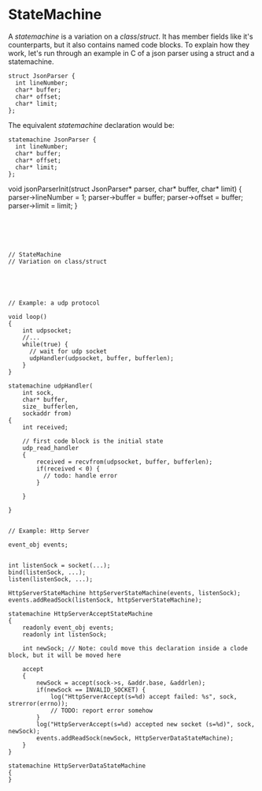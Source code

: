 
# StateMachine

A _statemachine_ is a variation on a _class_/_struct_. It has member fields like it's counterparts, but it also contains named code blocks.  To explain how they work, let's run through an example in C of a json parser using a struct and a statemachine.

```
struct JsonParser {
  int lineNumber;
  char* buffer;
  char* offset;
  char* limit;
};
```
The equivalent _statemachine_ declaration would be:
```
statemachine JsonParser {
  int lineNumber;
  char* buffer;
  char* offset;
  char* limit;
};
```

void jsonParserInit(struct JsonParser* parser, char* buffer, char* limit)
{
    parser->lineNumber = 1;
    parser->buffer = buffer;
    parser->offset = buffer;
    parser->limit = limit;
}
```



  

// StateMachine
// Variation on class/struct





// Example: a udp protocol

void loop()
{
    int udpsocket;
    //...
    while(true) {
      // wait for udp socket
      udpHandler(udpsocket, buffer, bufferlen);
    }
}

statemachine udpHandler(
    int sock,
    char* buffer,
    size_ bufferlen,
    sockaddr from)
{
    int received;

    // first code block is the initial state
    udp_read_handler
    {
        received = recvfrom(udpsocket, buffer, bufferlen);
        if(received < 0) {
          // todo: handle error
        }
        
    }
    
}


// Example: Http Server

event_obj events;


int listenSock = socket(...);
bind(listenSock, ...);
listen(listenSock, ...);

HttpServerStateMachine httpServerStateMachine(events, listenSock);
events.addReadSock(listenSock, httpServerStateMachine);

statemachine HttpServerAcceptStateMachine
{
    readonly event_obj events;
    readonly int listenSock;

    int newSock; // Note: could move this declaration inside a clode block, but it will be moved here
    
    accept
    {
        newSock = accept(sock->s, &addr.base, &addrlen);
        if(newSock == INVALID_SOCKET) {
            log("HttpServerAccept(s=%d) accept failed: %s", sock, strerror(errno));
            // TODO: report error somehow
        }
        log("HttpServerAccept(s=%d) accepted new socket (s=%d)", sock, newSock);
        events.addReadSock(newSock, HttpServerDataStateMachine);
    }
}

statemachine HttpServerDataStateMachine
{
}




